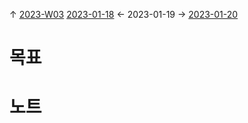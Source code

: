 
↑ [2023-W03](2023-W03.md)
[2023-01-18](2023-01-18.md) ← 2023-01-19 → [2023-01-20](2023-01-20.md)


# 목표



# 노트




